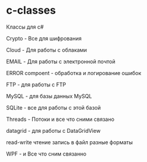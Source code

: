 # c-classes
Классы для c#

Crypto - Все для шифрования

Cloud - Для работы с облаками

EMAIL - Для работы с электронной почтой

ERROR compoent - обработка и логирование ошибок

FTP - для работы с FTP

MySQL - для базы данных MySQL

SQLite - все для работы с этой базой

Threads - Потоки и все что сними связано

datagrid - для работы с DataGridView

read-write чтение запись в файл разные форматы

WPF - и Все что сним связанно 
